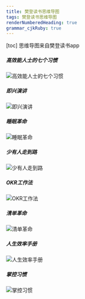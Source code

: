 ```yaml
---
title: 樊登读书思维导图
tags: 樊登读书思维导图
renderNumberedHeading: true
grammar_cjkRuby: true
---
```


[toc]
思维导图来自樊登读书app
##### 高效能人士的七个习惯
![高效能人士的七个习惯](./images/1578290328713.png)

##### 即兴演讲
![即兴演讲](./images/1578290382968.png)

##### 睡眠革命
![睡眠革命](./images/1578290487069.png)

##### 少有人走到路
![少有人走到路](./images/1578290507038.png)

##### OKR工作法
![OKR工作法](./images/1578290610534.png)

##### 清单革命
![清单革命](./images/1578572703825.png)

##### 人生效率手册
![人生效率手册](./images/1578572732817.png)

##### 掌控习惯
![掌控习惯](./images/1578572770465.png)